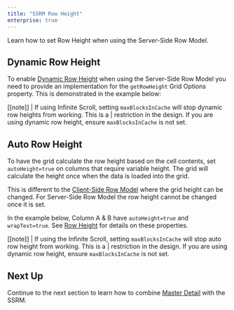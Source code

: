 ```yaml
---
title: "SSRM Row Height"
enterprise: true
---
```


Learn how to set Row Height when using the Server-Side Row Model.


## Dynamic Row Height

To enable [Dynamic Row Height](/row-height/) when using the Server-Side Row Model you need to provide an implementation for the `getRowHeight` Grid Options property. This is demonstrated in the example below:

<api-documentation source='grid-options/properties.json' section='styling' names='["getRowHeight"]' ></api-documentation>

<grid-example title='Dynamic Row Height Example' name='dynamic-row-height' type='generated' options='{ "enterprise": true, "exampleHeight": 630, "extras": ["alasql"], "modules": ["serverside", "rowgrouping"] }'></grid-example>

[[note]]
| If using Infinite Scroll, setting `maxBlocksInCache` will stop dynamic row heights from working. This is a
| restriction in the design. If you are using dynamic row height, ensure `maxBlocksInCache` is not set.

## Auto Row Height

To have the grid calculate the row height based on the cell contents, set `autoHeight=true` on columns that require
variable height. The grid will calculate the height once when the data is loaded into the grid.

This is different to the [Client-Side Row Model](/client-side-model/) where the grid height can be changed. For
Server-Side Row Model the row height cannot be changed once it is set.

In the example below, Column A & B have `autoHeight=true` and `wrapText=true`. See [Row Height](/row-height/) for
details on these properties.

<grid-example title='Auto Row Height Example' name='auto-row-height' type='generated' options='{ "enterprise": true, "exampleHeight": 610, "extras": ["alasql"], "modules": ["serverside", "rowgrouping"] }'></grid-example>

[[note]]
| If using the Infinite Scroll, setting `maxBlocksInCache` will stop auto row height from working. This is a
| restriction in the design. If you are using dynamic row height, ensure `maxBlocksInCache` is not set.

## Next Up

Continue to the next section to learn how to combine [Master Detail](/server-side-model-master-detail/) with the SSRM.

